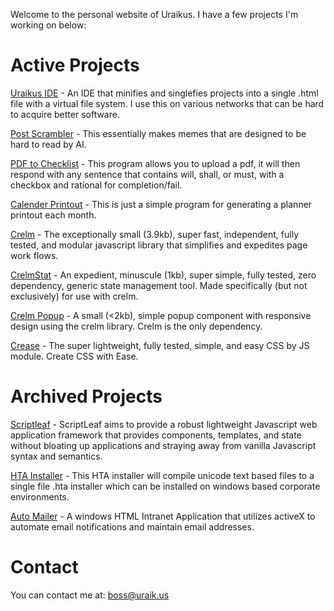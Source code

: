 Welcome to the personal website of Uraikus. I have a few projects I'm working on below:

# Active Projects

[Uraikus IDE](https://ide.uraik.us) - An IDE that minifies and singlefies projects into a single .html file with a virtual file system. I use this on various networks that can be hard to acquire better software.

[Post Scrambler](https://scrambler.uraik.us) - This essentially makes memes that are designed to be hard to read by AI.

[PDF to Checklist](https://pdf-to-checklist.uraik.us) - This program allows you to upload a pdf, it will then respond with any sentence that contains will, shall, or must, with a checkbox and rational for completion/fail.

[Calender Printout](https://calendar.uraik.us) - This is just a simple program for generating a planner printout each month.

[Crelm](https://www.npmjs.com/package/crelm) - The exceptionally small (3.9kb), super fast, independent, fully tested, and modular javascript library that simplifies and expedites page work flows.

[CrelmStat](https://www.npmjs.com/package/crelmstat) - An expedient, minuscule (1kb), super simple, fully tested, zero dependency, generic state management tool. Made specifically (but not exclusively) for use with crelm.

[Crelm Popup](https://www.npmjs.com/package/crelm-popup) - A small (<2kb), simple popup component with responsive design using the crelm library. Crelm is the only dependency.

[Crease](https://www.npmjs.com/package/crease) - The super lightweight, fully tested, simple, and easy CSS by JS module. Create CSS with Ease.

# Archived Projects

[Scriptleaf](https://github.com/uraikus/scriptleaf) - ScriptLeaf aims to provide a robust lightweight Javascript web application framework that provides components, templates, and state without bloating up applications and straying away from vanilla Javascript syntax and semantics.

[HTA Installer](https://github.com/uraikus/hta-installer) - This HTA installer will compile unicode text based files to a single file .hta installer which can be installed on windows based corporate environments.

[Auto Mailer](https://github.com/uraikus/auto-mailer) - A windows HTML Intranet Application that utilizes activeX to automate email notifications and maintain email addresses.

# Contact

You can contact me at: [boss@uraik.us](mailto:boss@uraik.us)

